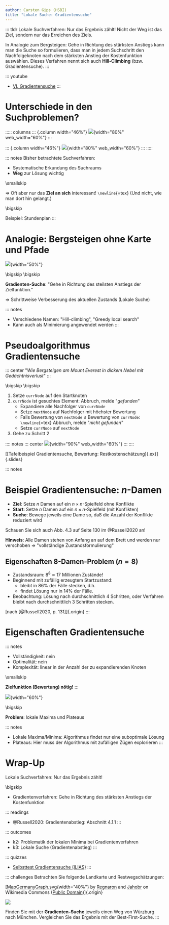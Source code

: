 ```yaml
---
author: Carsten Gips (HSBI)
title: "Lokale Suche: Gradientensuche"
---
```


::: tldr
Lokale Suchverfahren: Nur das Ergebnis zählt! Nicht der Weg ist das Ziel, sondern
nur das Erreichen des Ziels.

In Analogie zum Bergsteigen: Gehe in Richtung des stärksten Anstiegs kann man die
Suche so formulieren, dass man in jedem Suchschritt den Nachfolgeknoten nach dem
stärksten Anstieg der Kostenfunktion auswählen. Dieses Verfahren nennt sich auch
**Hill-Climbing** (bzw. Gradientensuche).
:::

::: youtube
-   [VL Gradientensuche](https://youtu.be/TcTF9xdW3WU)
:::

# Unterschiede in den Suchproblemen?

::::: columns
::: {.column width="46%"}
![](images/graph.png){width="80%" web_width="60%"}
:::

::: {.column width="46%"}
![](images/screenshot_stundenplan.png){width="80%" web_width="60%"}
:::
:::::

::: notes
Bisher betrachtete Suchverfahren:

-   Systematische Erkundung des Suchraums
-   **Weg** zur Lösung wichtig

\smallskip

=\> Oft aber nur das **Ziel an sich** interessant! `\newline`{=tex} (Und nicht, wie
man dort hin gelangt.)

\bigskip

Beispiel: Stundenplan
:::

# Analogie: Bergsteigen ohne Karte und Pfade

![](images/hill-climbing.png){width="50%"}

\bigskip
\bigskip

**Gradienten-Suche**: "Gehe in Richtung des steilsten Anstiegs der Zielfunktion."

=\> Schrittweise Verbesserung des aktuellen Zustands (Lokale Suche)

::: notes
-   Verschiedene Namen: "Hill-climbing", "Greedy local search"
-   Kann auch als Minimierung angewendet werden
:::

# Pseudoalgorithmus Gradientensuche

::: center
"*Wie Bergsteigen am Mount Everest in dickem Nebel mit Gedächtnisverlust*"
:::

\bigskip
\bigskip

1.  Setze `currNode` auf den Startknoten
2.  `currNode` ist gesuchtes Element: Abbruch, melde "*gefunden*"
    -   Expandiere alle Nachfolger von `currNode`
    -   Setze `nextNode` auf Nachfolger mit höchster Bewertung
    -   Falls Bewertung von `nextNode` $\leq$ Bewertung von `currNode`:
        `\newline`{=tex} Abbruch, melde "*nicht gefunden*"
    -   Setze `currNode` auf `nextNode`
3.  Gehe zu Schritt 2

:::: notes
::: center
![](images/tafelbeispiel.png){width="90%" web_width="60%"}
:::
::::

[[Tafelbeispiel Gradientensuche, Bewertung: Restkostenschätzung]{.ex}]{.slides}

::: notes
# Beispiel Gradientensuche: $n$-Damen

-   **Ziel**: Setze $n$ Damen auf ein $n \times n$-Spielfeld ohne Konflikte
-   **Start**: Setze $n$ Damen auf ein $n \times n$-Spielfeld (mit Konflikten)
-   **Suche**: Bewege jeweils eine Dame so, daß die Anzahl der Konflikte reduziert
    wird

Schauen Sie sich auch Abb. 4.3 auf Seite 130 im @Russell2020 an!

**Hinweis**: Alle Damen stehen von Anfang an auf dem Brett und werden nur verschoben
=\> "vollständige Zustandsformulierung"

## Eigenschaften 8-Damen-Problem ($n=8$)

-   Zustandsraum: $8^8 \approx 17$ Millionen Zustände!
-   Beginnend mit zufällig erzeugtem Startzustand:
    -   bleibt in 86% der Fälle stecken, d.h.
    -   findet Lösung nur in 14% der Fälle.
-   Beobachtung: Lösung nach durchschnittlich 4 Schritten, oder Verfahren bleibt
    nach durchschnittlich 3 Schritten stecken.

[nach [@Russell2020, p. 131]]{.origin}
:::

# Eigenschaften Gradientensuche

::: notes
-   Vollständigkeit: nein
-   Optimalität: nein
-   Komplexität: linear in der Anzahl der zu expandierenden Knoten

\smallskip

**Zielfunktion (Bewertung) nötig!**
:::

![](images/hill-climbing.png){width="60%"}

\bigskip

**Problem**: lokale Maxima und Plateaus

::: notes
-   Lokale Maxima/Minima: Algorithmus findet nur eine suboptimale Lösung
-   Plateaus: Hier muss der Algorithmus mit zufälligen Zügen explorieren
:::

# Wrap-Up

Lokale Suchverfahren: Nur das Ergebnis zählt!

\bigskip

-   Gradientenverfahren: Gehe in Richtung des stärksten Anstiegs der Kostenfunktion

::: readings
-   @Russell2020: Gradientenabstieg: Abschnitt 4.1.1
:::

::: outcomes
-   k2: Problematik der lokalen Minima bei Gradientenverfahren
-   k3: Lokale Suche (Gradientenabstieg)
:::

::: quizzes
-   [Selbsttest Gradientensuche
    (ILIAS)](https://www.hsbi.de/elearning/goto.php?target=tst_1106601&client_id=FH-Bielefeld)
:::

::: challenges
Betrachten Sie folgende Landkarte und Restwegschätzungen:

<!-- TODO
![](https://upload.wikimedia.org/wikipedia/commons/thumb/a/ad/MapGermanyGraph.svg/476px-MapGermanyGraph.svg.png)
-->

[[MapGermanyGraph.svg](https://commons.wikimedia.org/wiki/File:MapGermanyGraph.svg){width="40%"}
by [Regnaron](https://de.wikipedia.org/wiki/Benutzer:Regnaron) and
[Jahobr](https://commons.wikimedia.org/wiki/User:Jahobr) on Wikimedia Commons
([Public Domain](https://en.wikipedia.org/wiki/en:public_domain))]{.origin}

![](https://github.com/Artificial-Intelligence-HSBI-TDU/KI-Vorlesung/blob/master/lecture/searching/images/challenge.png?raw=true)

Finden Sie mit der **Gradienten-Suche** jeweils einen Weg von Würzburg nach München.
Vergleichen Sie das Ergebnis mit der Best-First-Suche.
:::
